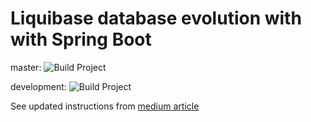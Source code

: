 # Liquibase database evolution with with Spring Boot
master: ![Build Project](https://github.com/pavankjadda/LiquibaseDemo/workflows/Build%20Project/badge.svg?branch=master)

development: ![Build Project](https://github.com/pavankjadda/LiquibaseDemo/workflows/Build%20Project/badge.svg?branch=development)

See updated instructions from [medium article](https://medium.com/@pavankjadda/safely-evolving-database-with-liquibase-spring-data-and-spring-boot-9c8d2aab1537)

